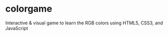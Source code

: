 # colorgame
Interactive &amp; visual game to learn the RGB colors using HTML5, CSS3, and JavaScript
